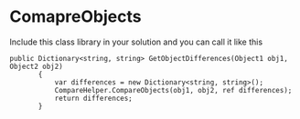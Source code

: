 # ComapreObjects
Include this class library in your solution and you can call it like this
 ```
 public Dictionary<string, string> GetObjectDifferences(Object1 obj1, Object2 obj2)
        {
            var differences = new Dictionary<string, string>();
            CompareHelper.CompareObjects(obj1, obj2, ref differences);
            return differences;
        }
